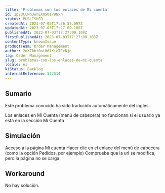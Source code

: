 ```yaml
---
title: 'Problemas con los enlaces de Mi cuenta'
id: 1p23CCNhJwnEXm501P9Nxh
status: PUBLISHED
createdAt: 2023-07-03T17:26:59.597Z
updatedAt: 2023-07-03T17:27:00.108Z
publishedAt: 2023-07-03T17:27:00.108Z
firstPublishedAt: 2023-07-03T17:27:00.108Z
contentType: knownIssue
productTeam: Order Management
author: 2mXZkbi0oi061KicTExNjo
tag: Order Management
slug: problemas-con-los-enlaces-de-mi-cuenta
locale: es
kiStatus: Backlog
internalReference: 522514
---
```


## Sumario

<div class="alert alert-info">
  <p>Este problema conocido ha sido traducido automáticamente del inglés.</p>
</div>


Los enlaces en Mi Cuenta (menú de cabecera) no funcionan si el usuario ya está en la sección Mi Cuenta


##

## Simulación


Acceso a la página Mi cuenta
Hacer clic en el enlace del menú de cabecera (como la opción Pedidos, por ejemplo)
Compruebe que la url se modifica, pero la página no se carga



## Workaround


No hay solución.





